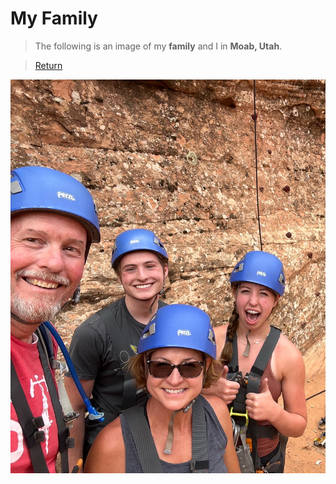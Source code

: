 # My Family

>The following is an image of my **family** and I in **Moab, Utah**.

>[Return](README.md)

![image](B951FF4E-11D0-47BF-87AA-DB90053CB2CE.jpg)
